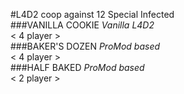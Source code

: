 #L4D2 coop against 12 Special Infected  
###VANILLA COOKIE 
_Vanilla L4D2_  
< 4 player >  
###BAKER'S DOZEN
_ProMod based_  
< 4 player >  
###HALF BAKED 
_ProMod based_  
< 2 player >  



